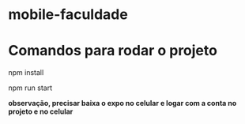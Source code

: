# mobile-faculdade

<h1>Comandos para rodar o projeto</h1>
<p>npm install</p>
<p>npm run start</p>


<p><b>observação, precisar baixa o expo no celular e logar com a conta no projeto e no celular</b></p>
